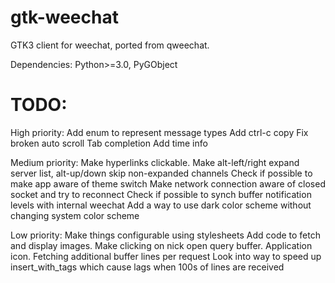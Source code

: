 # gtk-weechat
GTK3 client for weechat, ported from qweechat.

Dependencies:
Python>=3.0,
PyGObject

# TODO:
High priority:
Add enum to represent message types
Add ctrl-c copy
Fix broken auto scroll
Tab completion
Add time info

Medium priority:
Make hyperlinks clickable.
Make alt-left/right expand server list, alt-up/down skip non-expanded channels
Check if possible to make app aware of theme switch
Make network connection aware of closed socket and try to reconnect
Check if possible to synch buffer notification levels with internal weechat 
Add a way to use dark color scheme without changing system color scheme

Low priority:
Make things configurable using stylesheets
Add code to fetch and display images.
Make clicking on nick open query buffer.
Application icon.
Fetching additional buffer lines per request
Look into way to speed up insert_with_tags which cause lags when 100s of lines are received

